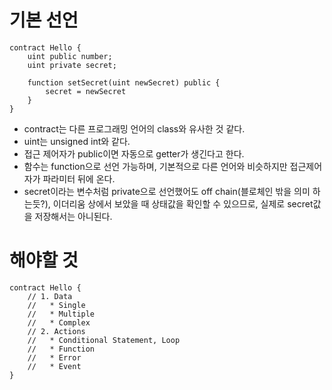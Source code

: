 # 기본 선언
```Solidity
contract Hello {
	uint public number;
	uint private secret;

	function setSecret(uint newSecret) public {
		secret = newSecret
	}
}
```
- contract는 다른 프로그래밍 언어의 class와 유사한 것 같다.
- uint는 unsigned int와 같다.
- 접근 제어자가 public이면 자동으로 getter가 생긴다고 한다.
- 함수는 function으로 선언 가능하며, 기본적으로 다른 언어와 비슷하지만 접근제어자가 파라미터 뒤에 온다.
- secret이라는 변수처럼 private으로 선언했어도 off chain(블로체인 밖을 의미 하는듯?), 이더리움 상에서 보았을 때 상태값을 확인할 수 있으므로, 실제로 secret값을 저장해서는 아니된다.

# 해야할 것
```Solidity
contract Hello {
	// 1. Data
	//   * Single
	//   * Multiple
	//   * Complex
	// 2. Actions
	//   * Conditional Statement, Loop
	//   * Function
	//   * Error
	//   * Event
}
```